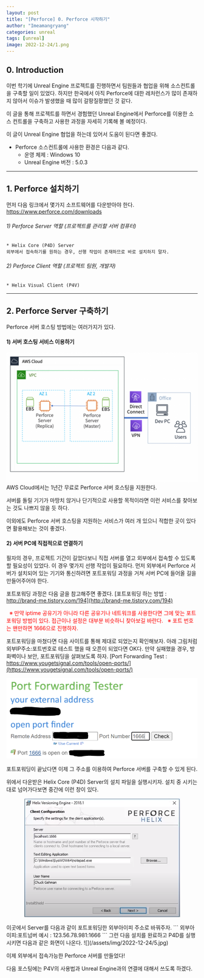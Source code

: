 ```yaml
---
layout: post
title: "[Perforce] 0. Perforce 시작하기"
author: "Imeamangryang"
categories: unreal
tags: [unreal]
image: 2022-12-24/1.png
---
```


## 0. Introduction
이번 학기에 Unreal Engine 프로젝트를 진행하면서 팀원들과 협업을 위해 소스컨트롤을 구축할 일이 있었다. 하지만 한국에서 아직 Perforce에 대한 레처런스가 많이 존재하지 않아서 이슈가 발생했을 때 많이 갈팡질팡했던 것 같다.

이 글을 통해 프로젝트를 하면서 경험했던 Unreal Engine에서 Perforce를 이용한 소스 컨트롤을 구축하고 사용한 과정을 자세히 기록해 볼 예정이다.

이 글이 Unreal Engine 협업을 하는데 있어서 도움이 된다면 좋겠다.

* Perforce 소스컨트롤에 사용한 환경은 다음과 같다.
    * 운영 체제 : Windows 10 
    * Unreal Engine 버전 : 5.0.3

***

## 1. Perforce 설치하기
먼저 다음 링크에서 몇가지 소프트웨어를 다운받아야 한다.
https://www.perforce.com/downloads

###### 1) Perforce Server 역할 (프로젝트를 관리할 서버 컴퓨터)
    * Helix Core (P4D) Server
    외부에서 접속하기를 원하는 경우, 선행 작업이 존재하므로 바로 설치하지 말자.


###### 2) Perforce Client 역할 (프로젝트 팀원, 개발자)
    * Helix Visual Client (P4V)


***

## 2. Perforce Server 구축하기
Perforce 서버 호스팅 방법에는 여러가지가 있다.

#### 1) 서버 호스팅 서비스 이용하기
![](/assets/img/2022-12-24/2.png)
AWS Cloud에서는 1년간 무료로 Perforce 서버 호스팅을 지원한다.

서버를 돌릴 기기가 마땅치 않거나 단기적으로 사용할 목적이라면 이런 서비스를 찾아보는 것도 나쁘지 않을 듯 하다.

이외에도 Perforce 서버 호스팅을 지원하는 서비스가 여러 개 있으니 적합한 곳이 있다면 활용해보는 것이 좋겠다.

#### 2) 서버 PC에 직접적으로 연결하기
필자의 경우, 프로젝트 기간이 길었다보니 직접 서버를 열고 외부에서 접속할 수 있도록 할 필요성이 있었다. 이 경우 몇가지 선행 작업이 필요하다.
먼저 외부에서 Perforce 서버가 설치되어 있는 기기와 통신하려면 포트포워딩 과정을 거쳐 서버 PC에 들어올 길을 만들어주어야 한다.

포트포워딩 과정은 다음 글을 참고해주면 좋겠다.
[포트포워딩 하는 방법 : http://brand-me.tistory.com/194](http://brand-me.tistory.com/194)

<span style = "color : red">&nbsp;  ※ 만약 iptime 공유기가 아니라 다른 공유기나 네트워크를 사용한다면 그에 맞는 포트포워딩 방법이 있다. 접근이나 설정은 대부분 비슷하니 찾아보길 바란다.
&nbsp; ※ 포트 번호는 왠만하면 1666으로 진행하자.</span> 

포트포워딩을 마쳤다면 다음 사이트를 통해 제대로 되었는지 확인해보자.
아래 그림처럼 외부IP주소:포트번호로 테스트 했을 때 오픈이 되었다면 OK다.
만약 실패했을 경우, 방화벽이나 보안, 포트포워딩을 살펴보도록 하자.
[Port Forwarding Test : https://www.yougetsignal.com/tools/open-ports/](https://www.yougetsignal.com/tools/open-ports/)

![](/assets/img/2022-12-24/3.png)


포트포워딩이 끝났다면 이제 그 주소를 이용하여 Perforce 서버를 구축할 수 있게 된다.

위에서 다운받은 Helix Core (P4D) Server의 설치 파일을 실행시키자.
설치 중 시키는대로 넘어가다보면 중간에 이런 창이 있다.
<p align="center"><img src=/assets/img/2022-12-24/4.png></p>
이곳에서 Server를 다음과 같이 포트포워딩한 외부아이피 주소로 바꿔주자.
```
외부아이피:포트넘버
예시 : 123.56.78.981:1666
```
그런 다음 설치를 완료하고 P4D를 실행시키면 다음과 같은 화면이 나온다.
![](/assets/img/2022-12-24/5.jpg)

이제 외부에서 접속가능한 Perforce 서버를 만들었다!

다음 포스팅에는 P4V의 사용법과 Unreal Engine과의 연결에 대해서 쓰도록 하겠다.

















